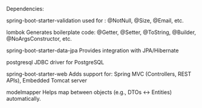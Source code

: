 Dependencies:

spring-boot-starter-validation 
used for : @NotNull, @Size, @Email, etc.

lombok
Generates boilerplate code:
@Getter, @Setter, @ToString, @Builder, @NoArgsConstructor, etc.

spring-boot-starter-data-jpa
Provides integration with JPA/Hibernate

postgresql
JDBC driver for PostgreSQL

spring-boot-starter-web
Adds support for: Spring MVC (Controllers, REST APIs), Embedded Tomcat server

modelmapper
Helps map between objects (e.g., DTOs ↔ Entities) automatically.
